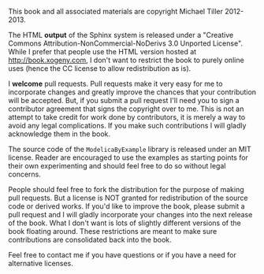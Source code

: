 This book and all associated materials are copyright Michael Tiller 2012-2013.

The HTML **output** of the Sphinx system is released under a
"Creative Commons Attribution-NonCommercial-NoDerivs 3.0 Unported License".
While I prefer that people use the HTML version hosted at http://book.xogeny.com,
I don't want to restrict the book to purely online uses (hence the CC license
to allow redistribution as is).

I **welcome** pull requests. Pull requests make it very easy for me to incorporate
changes and greatly improve the chances that your contribution will be accepted.
But, if you submit a pull request I'll need you to
sign a contributor agreement that signs the copyright over to me.  This is not
an attempt to take credit for work done by contributors, it is merely a way to
avoid any legal complications.  If you make such contributions I will gladly
acknowledge them in the book.

The source code of the `ModelicaByExample` library is released under an
MIT license.  Reader are encouraged to use the examples as starting points
for their own experimenting and should feel free to do so without legal concerns.

People should feel free to fork the distribution for the purpose of making pull requests.
But a license is NOT granted for redistribution of the source code or derived works.
If you'd like to improve the book, please submit a pull request and I will gladly
incorporate your changes into the next release of the book.  What I don't want is
lots of slightly different versions of the book floating around.  These restrictions
are meant to make sure contributions are consolidated back into the book.

Feel free to contact me if you have questions or if you have a need for alternative
licenses.
